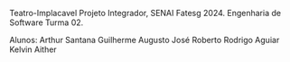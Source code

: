 Teatro-Implacavel
Projeto Integrador, SENAI Fatesg 2024.
Engenharia de Software Turma 02.

Alunos:
  Arthur Santana
  Guilherme Augusto
  José Roberto
  Rodrigo Aguiar
  Kelvin Aither
